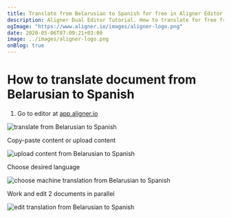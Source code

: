 ```yaml
---
title: Translate from Belarusian to Spanish for free in Aligner Editor
description: Aligner Dual Editor Tutorial. How to translate for free from Belarusian to Spanish. Aligner is multilingual document management platform. 
ogImage: "https://www.aligner.io/images/aligner-logo.png"
date: 2020-05-06T07:09:21+03:00
image: ../images/aligner-logo.png
onBlog: true
---
```


# How to translate document from Belarusian to Spanish

1. Go to editor at [app.aligner.io](https://app.aligner.io "Aligner App web page")

![translate from Belarusian to Spanish](../aligner-blank-editor.png "translate from Belarusian to Spanish")

Copy-paste content or upload content

![upload content from Belarusian to Spanish](../aligner-uploaded-document.png "upload content from Belarusian to Spanish")

Choose desired language

![choose machine translation from Belarusian to Spanish](../aligner-language-dropdown.png "choose machine translation from Belarusian to Spanish")

Work and edit 2 documents in parallel

![edit translation from Belarusian to Spanish](../aligner-double-sitded-editor.png "edit translation from Belarusian to Spanish")

